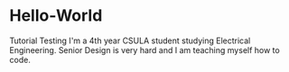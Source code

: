 # Hello-World
Tutorial Testing
I'm a 4th year CSULA student studying Electrical Engineering. Senior Design is very hard and I am teaching myself how to code.
